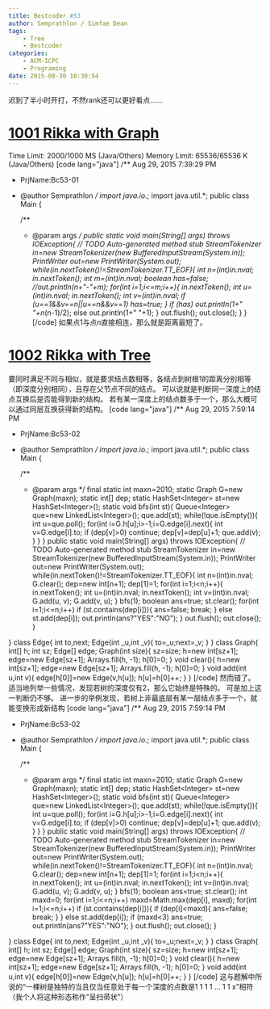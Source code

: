 ```yaml
---
title: Bestcoder #53
author: Semprathlon / Simfae Dean
tags:
	- Tree
	- Bestcoder
categories:
	- ACM-ICPC
	- Programing
date: 2015-08-30 10:30:54
---
```

迟到了半小时开打，不然rank还可以更好看点……

[1001 Rikka with Graph](http://acm.hdu.edu.cn/showproblem.php?pid=5422)
====
Time Limit: 2000/1000 MS (Java/Others)   Memory Limit: 65536/65536 K (Java/Others)
[code lang="java"]
/** Aug 29, 2015 7:39:29 PM
 * PrjName:Bc53-01
 * @author Semprathlon
 */
import java.io.*;
import java.util.*;
public class Main {

    /**
     * @param args
     */
    public static void main(String[] args) throws IOException{
        // TODO Auto-generated method stub
        StreamTokenizer in=new StreamTokenizer(new BufferedInputStream(System.in));
        PrintWriter out=new PrintWriter(System.out);
        while(in.nextToken()!=StreamTokenizer.TT_EOF){
            int n=(int)in.nval;
            in.nextToken();
            int m=(int)in.nval;
            boolean has=false;
            //out.println(n+&quot;-&quot;+m);
            for(int i=1;i&lt;=m;i++){
                in.nextToken();
                int u=(int)in.nval;
                in.nextToken();
                int v=(int)in.nval;
                if (u==1&amp;&amp;v==n||u==n&amp;&amp;v==1)
                    has=true;
            }
            if (has)
                out.println(1+&quot; &quot;+n*(n-1)/2);
            else
                out.println(1+&quot; &quot;+1);
        }
        out.flush();
        out.close();
    }
}
[/code]
如果点1与点n直接相连，那么就是距离最短了。

[1002 Rikka with Tree](http://acm.hdu.edu.cn/showproblem.php?pid=5423)
====
要同时满足不同与相似，就是要求结点数相等，各结点到树根1的距离分别相等（即深度分别相同），且存在父节点不同的结点。
可以说就是判断同一深度上的结点互换后是否能得到新的结构。
若有某一深度上的结点数多于一个，那么大概可以通过同层互换获得新的结构。
[code lang="java"]
/** Aug 29, 2015 7:59:14 PM
 * PrjName:Bc53-02
 * @author Semprathlon
 */
import java.io.*;
import java.util.*;
public class Main {

    /**
     * @param args
     */
    final static int maxn=2010;
    static Graph G=new Graph(maxn);
    static int[] dep;
    static HashSet&lt;Integer&gt; st=new HashSet&lt;Integer&gt;();
    static void bfs(int st){
        Queue&lt;Integer&gt; que=new LinkedList&lt;Integer&gt;();
        que.add(st);
        while(!que.isEmpty()){
            int u=que.poll();
            for(int i=G.h[u];i&gt;-1;i=G.edge[i].next){
                int v=G.edge[i].to;
                if (dep[v]&gt;0) continue;
                dep[v]=dep[u]+1;
                que.add(v);
            }
        }
    }
    public static void main(String[] args) throws IOException{
        // TODO Auto-generated method stub
        StreamTokenizer in=new StreamTokenizer(new BufferedInputStream(System.in));
        PrintWriter out=new PrintWriter(System.out);
        while(in.nextToken()!=StreamTokenizer.TT_EOF){
            int n=(int)in.nval;
            G.clear();
            dep=new int[n+1];
            dep[1]=1;
            for(int i=1;i&lt;n;i++){
                in.nextToken();
                int u=(int)in.nval;
                in.nextToken();
                int v=(int)in.nval;
                G.add(u, v);
                G.add(v, u);
            }
            bfs(1);
            boolean ans=true;
            st.clear();
            for(int i=1;i&lt;=n;i++)
                if (st.contains(dep[i])){
                    ans=false;
                    break;
                }
                else
                    st.add(dep[i]);
            out.println(ans?&quot;YES&quot;:&quot;NO&quot;);
        }
        out.flush();
        out.close();
    }

}
class Edge{
    int to,next;
    Edge(int _u,int _v){
        to=_u;next=_v;
    }
}
class Graph{
    int[] h;
    int sz;
    Edge[] edge;
    Graph(int size){
        sz=size;
        h=new int[sz+1];
        edge=new Edge[sz+1];
        Arrays.fill(h, -1);
        h[0]=0;
    }
    void clear(){
        h=new int[sz+1];
        edge=new Edge[sz+1];
        Arrays.fill(h, -1);
        h[0]=0;
    }
    void add(int u,int v){
        edge[h[0]]=new Edge(v,h[u]);
        h[u]=h[0]++;
    }
}
[/code]
然而错了。
适当地列举一些情况，发现若树的深度仅有2，那么它始终是特殊的。
可是加上这一判断仍不够。
进一步的举例发现，若树上非最底层有某一层结点多于一个，就能变换形成新结构
[code lang="java"]
/** Aug 29, 2015 7:59:14 PM
 * PrjName:Bc53-02
 * @author Semprathlon
 */
import java.io.*;
import java.util.*;
public class Main {

    /**
     * @param args
     */
    final static int maxn=2010;
    static Graph G=new Graph(maxn);
    static int[] dep;
    static HashSet&lt;Integer&gt; st=new HashSet&lt;Integer&gt;();
    static void bfs(int st){
        Queue&lt;Integer&gt; que=new LinkedList&lt;Integer&gt;();
        que.add(st);
        while(!que.isEmpty()){
            int u=que.poll();
            for(int i=G.h[u];i&gt;-1;i=G.edge[i].next){
                int v=G.edge[i].to;
                if (dep[v]&gt;0) continue;
                dep[v]=dep[u]+1;
                que.add(v);
            }
        }
    }
    public static void main(String[] args) throws IOException{
        // TODO Auto-generated method stub
        StreamTokenizer in=new StreamTokenizer(new BufferedInputStream(System.in));
        PrintWriter out=new PrintWriter(System.out);
        while(in.nextToken()!=StreamTokenizer.TT_EOF){
            int n=(int)in.nval;
            G.clear();
            dep=new int[n+1];
            dep[1]=1;
            for(int i=1;i&lt;n;i++){
                in.nextToken();
                int u=(int)in.nval;
                in.nextToken();
                int v=(int)in.nval;
                G.add(u, v);
                G.add(v, u);
            }
            bfs(1);
            boolean ans=true;
            st.clear();
            int maxd=0;
            for(int i=1;i&lt;=n;i++)
                maxd=Math.max(dep[i], maxd);
            for(int i=1;i&lt;=n;i++)
                if (st.contains(dep[i])){
                    if (dep[i]&lt;maxd){
                        ans=false;
                        break;
                    }
                }
                else
                    st.add(dep[i]);
            if (maxd&lt;3)
                ans=true;
            out.println(ans?&quot;YES&quot;:&quot;NO&quot;);
        }
        out.flush();
        out.close();
    }

}
class Edge{
    int to,next;
    Edge(int _u,int _v){
        to=_u;next=_v;
    }
}
class Graph{
    int[] h;
    int sz;
    Edge[] edge;
    Graph(int size){
        sz=size;
        h=new int[sz+1];
        edge=new Edge[sz+1];
        Arrays.fill(h, -1);
        h[0]=0;
    }
    void clear(){
        h=new int[sz+1];
        edge=new Edge[sz+1];
        Arrays.fill(h, -1);
        h[0]=0;
    }
    void add(int u,int v){
        edge[h[0]]=new Edge(v,h[u]);
        h[u]=h[0]++;
    }
}
[/code]
这与题解中所说的“一棵树是独特的当且仅当任意处于每一个深度的点数是1 1 1 1 ... 1 1 x”相符（我个人将这种形态称作“呈扫帚状”）